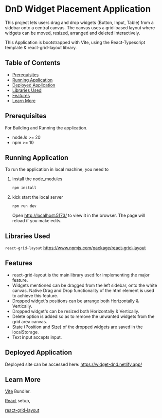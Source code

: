 # DnD Widget Placement Application

This project lets users drag and drop widgets (Button, Input, Table) from a sidebar onto a central canvas. The canvas uses a grid-based layout where widgets can be moved, resized, arranged and deleted interactively.

This Application is bootstrapped with Vite, using the React-Typescript template & react-grid-layout library.

## Table of Contents

- [Prerequisites](#prerequisite)
- [Running Application](#running-application)
- [Deployed Application](#deployed-application)
- [Libraries Used](#libraries-used)
- [Features](#features)
- [Learn More](#learn-more)

## Prerequisites

For Building and Running the application.

- nodeJs >= 20
- npm >= 10

## Running Application

To run the application in local machine, you need to

1. Install the node_modules
   ```bash
   npm install
   ```
1. kick start the local server

   ```bash
   npm run dev
   ```

   Open [http://localhost:5173/](http://localhost:5173/) to view it in the browser.
   The page will reload if you make edits.

## Libraries Used

`react-grid-layout` https://www.npmjs.com/package/react-grid-layout

## Features

- react-grid-layout is the main library used for implementing the major feature.
- Widgets mentioned can be dragged from the left sidebar, onto the white canvas. Native Drag and Drop functionality of the html element is used to achieve this feature.
- Dropped widget's positions can be arrange both Horizontally & Vertically.
- Dropped widget's can be resized both Horizontally & Vertically.
- Delete option is added so as to remove the unwanted widgets from the grid area canvas.
- State (Position and Size) of the dropped widgets are saved in the localStorage.
- Text input accepts input.

## Deployed Application

Deployed site can be accessed here: https://widget-dnd.netlify.app/

## Learn More

[Vite](https://vitejs.dev/) Bundler.

[React](https://react.dev/learn/start-a-new-react-project) setup,

[react-grid-layout](https://www.npmjs.com/package/react-grid-layout)
